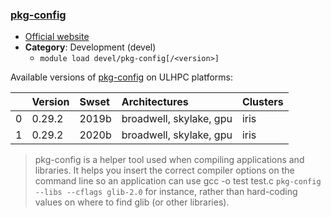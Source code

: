 ### [pkg-config](https://www.freedesktop.org/wiki/Software/pkg-config/)

* [Official website](https://www.freedesktop.org/wiki/Software/pkg-config/)
* __Category__: Development (devel)
    -  `module load devel/pkg-config[/<version>]`

Available versions of [pkg-config](https://www.freedesktop.org/wiki/Software/pkg-config/) on ULHPC platforms:

|    | Version   | Swset   | Architectures           | Clusters   |
|---:|:----------|:--------|:------------------------|:-----------|
|  0 | 0.29.2    | 2019b   | broadwell, skylake, gpu | iris       |
|  1 | 0.29.2    | 2020b   | broadwell, skylake, gpu | iris       |

> pkg-config is a helper tool used when compiling applications and libraries. It helps you insert the correct compiler options on the command line so an application can use gcc -o test test.c `pkg-config --libs --cflags glib-2.0` for instance, rather than hard-coding values on where to find glib (or other libraries).
